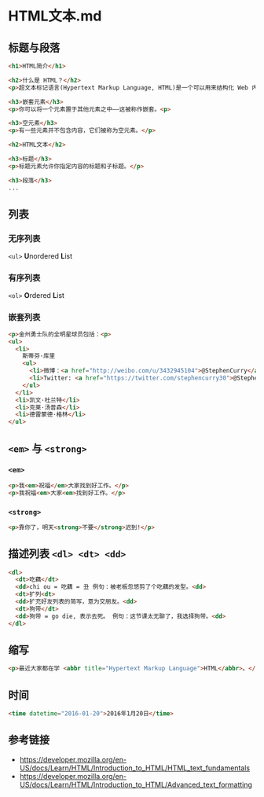 # HTML文本.md

## 标题与段落
```html
<h1>HTML简介</h1>

<h2>什么是 HTML？</h2>
<p>超文本标记语言(Hypertext Markup Language, HTML)是一个可以用来结构化 Web 内容并给予其含义和目标的编码语言。<p>

<h3>嵌套元素</h3>
<p>你可以将一个元素置于其他元素之中——这被称作嵌套。<p>

<h3>空元素</h3>
<p>有一些元素并不包含内容，它们被称为空元素。</p>

<h2>HTML文本</h2>

<h3>标题</h3>
<p>标题元素允许你指定内容的标题和子标题。</p>

<h3>段落</h3>
...
```

## 列表
### 无序列表
`<ul>` **U**nordered **L**ist 

### 有序列表
`<ol>` **O**rdered **L**ist

### 嵌套列表
```html
<p>金州勇士队的全明星球员包括：<p>
<ul>
  <li>
    斯蒂芬·库里
    <ul>
      <li>微博：<a href="http://weibo.com/u/3432945104">@StephenCurry</a></li>
      <li>Twitter: <a href="https://twitter.com/stephencurry30">@StephenCurry30</a></li>
    </ul>
  </li>
  <li>凯文·杜兰特</li>
  <li>克莱·汤普森</li>
  <li>德雷蒙德·格林</li>
</ul>
```

## `<em>` 与 `<strong>`
### `<em>`
```html
<p>我<em>祝福</em>大家找到好工作。</p>
<p>我祝福<em>大家<em>找到好工作。</p>
```

### `<strong>`
```html
<p>靠你了，明天<strong>不要</strong>迟到!</p>
```

## 描述列表 `<dl> <dt> <dd>`
```html
<dl>
  <dt>吃藕</dt>
  <dd>chi ou = 吃藕 = 丑 例句：被老板忽悠剪了个吃藕的发型。<dd>
  <dt>扩列<dt>
  <dd>扩充好友列表的简写，意为交朋友。<dd>
  <dt>狗带</dt>
  <dd>狗带 = go die, 表示去死。 例句：这节课太无聊了，我选择狗带。<dd>
</dl>
```

## 缩写
```html
<p>最近大家都在学 <abbr title="Hypertext Markup Language">HTML</abbr>。</p>
```

## 时间
```html
<time datetime="2016-01-20">2016年1月20日</time>
```


## 参考链接
* https://developer.mozilla.org/en-US/docs/Learn/HTML/Introduction_to_HTML/HTML_text_fundamentals
* https://developer.mozilla.org/en-US/docs/Learn/HTML/Introduction_to_HTML/Advanced_text_formatting

